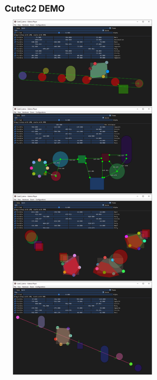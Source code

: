 # CuteC2 DEMO
 

<p align="center">
  <img src="img/Preview_1.png" width="450" title="TOI">
  <img src="img/Preview_2.png" width="450" title="GJK">
  <img src="img/Preview_3.png" width="450" title="Collisions">
  <img src="img/Preview_4.png" width="450" title="Raycast">
</p>

